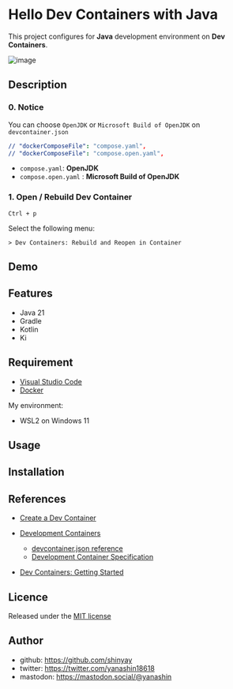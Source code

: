 # Hello Dev Containers with Java

This project configures for **Java** development environment on **Dev Containers**.

![image](https://github.com/shinyay/hello-devcontainer-with-java/assets/3072734/d3eb12e4-deb5-4c59-ab58-b2253b616f18)

## Description

### 0. Notice

You can choose `OpenJDK` or `Microsoft Build of OpenJDK` on `devcontainer.json`

```yaml
// "dockerComposeFile": "compose.yaml",
// "dockerComposeFile": "compose.open.yaml",
```

- `compose.yaml`: **OpenJDK**
- `compose.open.yaml` : **Microsoft Build of OpenJDK**

### 1. Open / Rebuild Dev Container

```shell
Ctrl + p
```

Select the following menu:

```text
> Dev Containers: Rebuild and Reopen in Container
```

## Demo

## Features

- Java 21
- Gradle
- Kotlin
- Ki

## Requirement

- [Visual Studio Code](https://code.visualstudio.com/Download)
- [Docker](https://www.docker.com/)

My environment:

- WSL2 on Windows 11

## Usage

## Installation

## References

- [Create a Dev Container](https://code.visualstudio.com/docs/devcontainers/create-dev-container)
- [Development Containers](https://containers.dev/)
  - [devcontainer.json reference](https://containers.dev/implementors/json_reference/)
  - [Development Container Specification](https://containers.dev/implementors/spec/)

- [Dev Containers: Getting Started](https://microsoft.github.io/code-with-engineering-playbook/developer-experience/devcontainers/)

## Licence

Released under the [MIT license](https://gist.githubusercontent.com/shinyay/56e54ee4c0e22db8211e05e70a63247e/raw/34c6fdd50d54aa8e23560c296424aeb61599aa71/LICENSE)

## Author

- github: <https://github.com/shinyay>
- twitter: <https://twitter.com/yanashin18618>
- mastodon: <https://mastodon.social/@yanashin>
